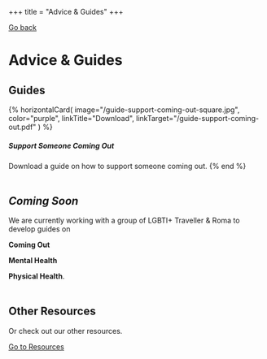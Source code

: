 +++
title = "Advice & Guides"
+++

[Go back](/get-support)

# Advice & Guides

## Guides

{% horizontalCard(
	image="/guide-support-coming-out-square.jpg",
    color="purple",
	linkTitle="Download",
	linkTarget="/guide-support-coming-out.pdf"
) %}
##### Support Someone Coming Out

Download a guide on how to support someone coming out.
{% end %}

<div class="narrow-side-column" style="margin-bottom: 3rem;"> </div>

## *Coming Soon* 

We are currently working with a group of LGBTI+ Traveller & Roma to develop guides on 

**Coming Out** 

**Mental Health**

**Physical Health**.

<div class="narrow-side-column" style="margin-bottom: 3rem;"> </div>

<div class="color-box color-box--yellow">
<h2>Other Resources</h2>
<div class="narrow-side-column">
<p>
Or check out our other resources.
</p>
<div><a class="button button--white" href="/get-support/card-3-resources">Go to Resources</a></div>
</div>
</div>